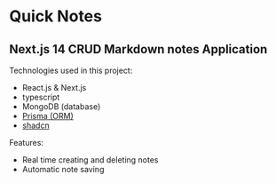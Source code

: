 # Quick Notes
## Next.js 14 CRUD Markdown notes Application

Technologies used in this project:
* React.js & Next.js
* typescript
* MongoDB (database)
* [Prisma (ORM)](https://www.prisma.io/)
* [shadcn](https://ui.shadcn.com/)

Features:
* Real time creating and deleting notes
* Automatic note saving

